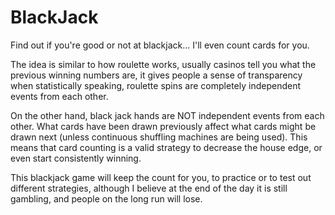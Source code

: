 # BlackJack
Find out if you're good or not at blackjack... I'll even count cards for you.

The idea is similar to how roulette works, usually casinos tell you what the previous winning numbers are, it gives people a sense of transparency when statistically speaking, roulette spins are completely independent events from each other.

On the other hand, black jack hands are NOT independent events from each other. What cards have been drawn previously affect what cards might be drawn next (unless continuous shuffling machines are being used). This means that card counting is a valid strategy to decrease the house edge, or even start consistently winning.

This blackjack game will keep the count for you, to practice or to test out different strategies, although I believe at the end of the day it is still gambling, and people on the long run will lose.
